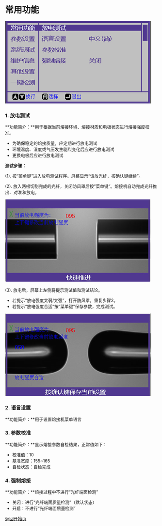 # 常用功能

![](../.gitbook/assets/1.0.-chang-yong-gong-neng-cai-dan-480.png)

### 1. 放电测试


**功能简介：**用于根据当前熔接环境、熔接材质和电极状态进行熔接强度校准。

* 为确保稳定的熔接质量，应定期进行放电测试
* 环境温度、湿度或气压发生剧烈变化后应进行放电测试
* 更换电极后应进行放电测试

**测试步骤：** 

\(1\). 按“菜单键”进入放电测试程序。屏幕显示“请放光纤，按确认键继续”。

\(2\). 放入两根切割完成的光纤，关闭防风罩后按”菜单键“。熔接机自动完成光纤推出、对准和放电。

![](../.gitbook/assets/1.1.-fang-dian-ce-shi-kuai-su-tui-jin-480.png)

\(3\). 放电后，屏幕上左侧将提示测试值和测试结论。

* 若提示“放电强度太弱/太强”，打开防风罩，重复步骤2。
* 若提示“放电强度合适”按“菜单键”保存参数，完成测试。

![](../.gitbook/assets/1.1.-fang-dian-ce-shi-ce-shi-wan-cheng-480.png)

### 2. 语言设置

**功能简介：**用于设置熔接机菜单语言

### 3. 参数校准

**功能简介：**显示熔接参数自检结果，正常值如下：

* 校准值：10
* 基准宽度：155~165
* 自检状态：自检完成

### 4. 强制熔接

**功能简介：**熔接过程中不进行“光纤端面检测”

* 关闭：进行“光纤端面质量检测”（默认状态）
* 开启：不进行“光纤端面质量检测”



[返回开始页](../)


